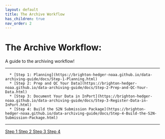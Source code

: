 ```yaml
---
layout: default
title: The Archive Workflow
has_children: true
nav_order: 2
---
```


# The Archive Workflow:

A guide to the archiving workflow!

---

      * [Step 1: Planning](https://brighton-hedger-noaa.github.io/data-archiving-guide/docs/Step-1-Planning.html)
      * [Step 2: Prep and QC Your Data](https://brighton-hedger-noaa.github.io/data-archiving-guide/docs/Step-2-Prep-and-QC-Your-Data.html)
      * [Step 3: Document Your Data in InPort](https://brighton-hedger-noaa.github.io/data-archiving-guide/docs/Step-3-Register-Data-in-InPort.html)
      * [Step 4: Build the S2N Submission Package](https://brighton-hedger-noaa.github.io/data-archiving-guide/docs/Step-4-Build-the-S2N-Submission-Package.html)

  
---
<a href="{{ '/docs/Step-1-Planning.html' | relative_url }}" class="btn btn-custom fs-6 mb-4 mb-md-0">
  Step 1
</a>
<a href="{{ '/docs/Step-2-Prep-and-QC-Your-Data.html' | relative_url }}" class="btn btn-custom fs-6 mb-4 mb-md-0">
  Step 2
</a>
<a href="{{ '/docs/Step-3-Register-Data-in-InPort.html' | relative_url }}" class="btn btn-custom fs-6 mb-4 mb-md-0">
  Step 3
</a>
<a href="{{ '/docs/Step-4-Build-the-S2N-Submission-Package.html' | relative_url }}" class="btn btn-custom fs-6 mb-4 mb-md-0">
  Step 4
</a>
